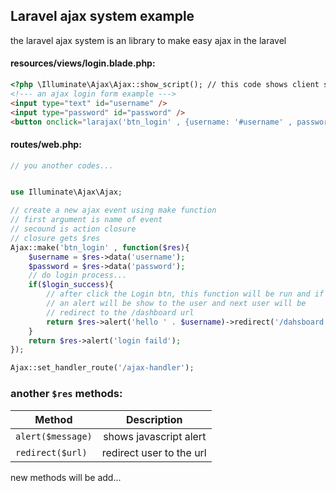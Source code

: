 ## Laravel ajax system example

the laravel ajax system is an library to make easy ajax in the laravel




#### resources/views/login.blade.php:
```html
<?php \Illuminate\Ajax\Ajax::show_script(); // this code shows client side js code for laravel ajax ?>
<!--- an ajax login form example --->
<input type="text" id="username" />
<input type="password" id="password" />
<button onclick="larajax('btn_login' , {username: '#username' , password: '#password'})">Login</button>
```




#### routes/web.php:
```php
// you another codes...


use Illuminate\Ajax\Ajax;

// create a new ajax event using make function
// first argument is name of event
// secound is action closure
// closure gets $res
Ajax::make('btn_login' , function($res){
    $username = $res->data('username');
    $password = $res->data('password');
    // do login process...
    if($login_success){
        // after click the Login btn, this function will be run and if login_success
        // an alert will be show to the user and next user will be
        // redirect to the /dashboard url
        return $res->alert('hello ' . $username)->redirect('/dahsboard');
    }
    return $res->alert('login faild');
});

Ajax::set_handler_route('/ajax-handler');

```


### another `$res` methods:

| Method            |  Description                  |
|-------------------|:-----------------------------:|
| `alert($message)` |  shows javascript alert       |
| `redirect($url)`  |    redirect user to the url   |


new methods will be add...

